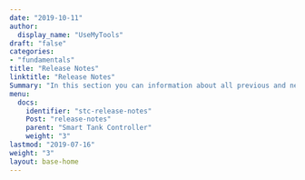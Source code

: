 ```yaml
---
date: "2019-10-11"
author:
  display_name: "UseMyTools"
draft: "false"
categories:
- "fundamentals"
title: "Release Notes"
linktitle: "Release Notes"
Summary: "In this section you can information about all previous and new releases of Smart Tank Controller"
menu:
  docs:
    identifier: "stc-release-notes"
    Post: "release-notes"
    parent: "Smart Tank Controller"
    weight: "3"
lastmod: "2019-07-16"
weight: "3"
layout: base-home
---
```

